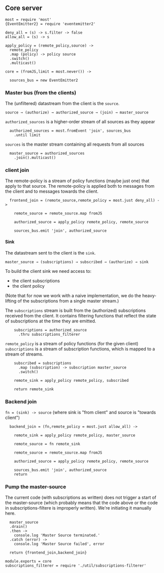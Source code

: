 Core server
-----------

    most = require 'most'
    {EventEmitter2} = require 'eventemitter2'

    deny_all = (s) -> s.filter -> false
    allow_all = (s) -> s

    apply_policy = (remote_policy,source) ->
      remote_policy
      .map (policy) -> policy source
      .switch()
      .multicast()

    core = (fromJS,limit = most.never()) ->

      sources_bus = new EventEmitter2

### Master bus (from the clients)

The (unfiltered) datastream from the client is the `source`.

```
source → (authorize) → authorized_source → (join) → master_source
```

`authorized_sources` is a higher-order stream of all sources as they appear

      authorized_sources = most.fromEvent 'join', sources_bus
        .until limit

`sources` is the master stream containing all requests from all sources

      master_source = authorized_sources
        .join().multicast()

### client join

The remote-policy is a stream of policy functions (maybe just one) that apply to that source.
The remote-policy is applied both to messages from the client and to messages towards the client.

      frontend_join = (remote_source,remote_policy = most.just deny_all) ->

        remote_source = remote_source.map fromJS

        authorized_source = apply_policy remote_policy, remote_source

        sources_bus.emit 'join', authorized_source

#### Sink

The datastream sent to the client is the `sink`.

```
master_source → (subscriptions) → subscribed → (authorize) → sink
```

To build the client sink we need access to:
- the client subscriptions
- the client policy

(Note that for now we work with a naive implementation, we do
the heavy-lifting of the subscriptions from a single master stream.)

The `subscriptions` stream is built from the (authorized) subscriptions received from the client.
It contains filtering functions that reflect the state of subscriptions at the time they are emitted.

        subscriptions = authorized_source
          .thru subscriptions_filterer

`remote_policy` is a stream of policy functions (for the given client)
`subscriptions` is a stream of subscription functions, which is mapped to a stream of streams.

        subscribed = subscriptions
          .map (subscription) -> subscription master_source
          .switch()

        remote_sink = apply_policy remote_policy, subscribed

        return remote_sink

### Backend join

`fn = (sink) -> source` (where sink is "from client" and source is "towards client")

      backend_join = (fn,remote_policy = most.just allow_all) ->

        remote_sink = apply_policy remote_policy, master_source

        remote_source = fn remote_sink

        remote_source = remote_source.map fromJS

        authorized_source = apply_policy remote_policy, remote_source

        sources_bus.emit 'join', authorized_source
        return

### Pump the master-source

The current code (with subscriptions as written) does not trigger a start of the master-source (which probably means that the code above or the code in subscriptions-filtere is improperly written).
We're initiating it manually here.

      master_source
      .drain()
      .then ->
        console.log 'Master Source terminated.'
      .catch (error) ->
        console.log 'Master Source failed', error

      return {frontend_join,backend_join}

    module.exports = core
    subscriptions_filterer = require './util/subscriptions-filterer'
